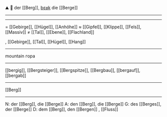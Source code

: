 ⛰️ 🔵 der [[Berg]], [bɛʁk](https://youglish.com/pronounce/Berg/german)
die [[Berge]]

---

---
= [[Gebirge]], [[Hügel]], [[Anhöhe]]
≈ [[Gipfel]], [[Klippe]], [[Fels]], [[Massiv]]
≠ [[Tal]], [[Ebene]], [[Flachland]]

, [[Gebirge]], [[Tal]], [[Hügel]], [[Hang]]


---
mountain
гора

---
[[bergig]], [[Bergsteiger]], [[Bergspitze]], [[Bergbau]], [[bergauf]], [[bergab]]

---
[[Berg]]


---
N: der [[Berg]], die [[Berge]]
A: den [[Berg]], die [[Berge]]
G: des [[Berges]], der [[Berge]]
D: dem [[Berg]], den [[Bergen]]
, [[Fluss]]